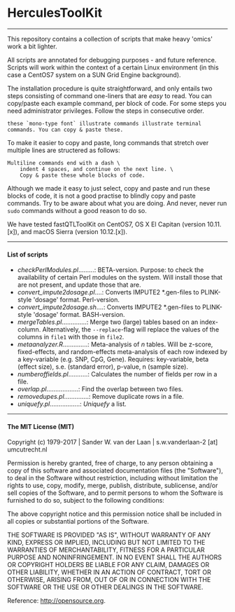 # HerculesToolKit

--------------

This repository contains a collection of scripts that make heavy 'omics' work a bit lighter. 

All scripts are annotated for debugging purposes - and future reference. Scripts will work within the context of a certain Linux environment (in this case a CentOS7 system on a SUN Grid Engine background). 

The installation procedure is quite straightforward, and only entails two steps consisting of command one-liners that are *easy* to read. You can copy/paste each example command, per block of code. For some steps you need administrator privileges. Follow the steps in consecutive order.

```
these `mono-type font` illustrate commands illustrate terminal commands. You can copy & paste these.
```

To make it easier to copy and paste, long commands that stretch over multiple lines are structered as follows:

```
Multiline commands end with a dash \
	indent 4 spaces, and continue on the next line. \
	Copy & paste these whole blocks of code.
```

Although we made it easy to just select, copy and paste and run these blocks of code, it is not a good practise to blindly copy and paste commands. Try to be aware about what you are doing. And never, never run `sudo` commands without a good reason to do so. 

We have tested fastQTLToolKit on CentOS7, OS X El Capitan (version 10.11.[x]), and macOS Sierra (version 10.12.[x]). 

--------------

#### List of scripts

- *checkPerlModules.pl*.........: BETA-version. Purpose: to check the availability of certain Perl modules on the system. Will install those that are not present, and update those that are.
- *convert_impute2dosage.pl*....: Converts IMPUTE2 *.gen-files to PLINK-style 'dosage' format. Perl-version.
- *convert_impute2dosage.sh*....: Converts IMPUTE2 *.gen-files to PLINK-style 'dosage' format. BASH-version.
- *mergeTables.pl*..............: Merge two (large) tables based on an index-column. Alternatively, the `--replace`-flag will replace the values of the columns in `file1` with those in `file2`.
- *metaanalyzer.R*..............: Meta-analysis of *n* tables. Will be z-score, fixed-effects, and random-effects meta-analysis of each row indexed by a key-variable (e.g. SNP, CpG, Gene). Requires: key-variable, beta (effect size), s.e. (standard error), p-value, n (sample size).
- *numberoffields.pl*...........: Calculates the number of fields per row in a file.
- *overlap.pl*..................: Find the overlap between two files.
- *removedupes.pl*..............: Remove duplicate rows in a file.
- *uniquefy.pl*.................: *Uniquefy* a list.

--------------

#### The MIT License (MIT)
Copyright (c) 1979-2017 | Sander W. van der Laan | s.w.vanderlaan-2 [at] umcutrecht.nl

Permission is hereby granted, free of charge, to any person obtaining a copy of this software and associated documentation files (the "Software"), to deal in the Software without restriction, including without limitation the rights to use, copy, modify, merge, publish, distribute, sublicense, and/or sell copies of the Software, and to permit persons to whom the Software is furnished to do so, subject to the following conditions:   

The above copyright notice and this permission notice shall be included in all copies or substantial portions of the Software.

THE SOFTWARE IS PROVIDED "AS IS", WITHOUT WARRANTY OF ANY KIND, EXPRESS OR IMPLIED, INCLUDING BUT NOT LIMITED TO THE WARRANTIES OF MERCHANTABILITY, FITNESS FOR A PARTICULAR PURPOSE AND NONINFRINGEMENT. IN NO EVENT SHALL THE AUTHORS OR COPYRIGHT HOLDERS BE LIABLE FOR ANY CLAIM, DAMAGES OR OTHER LIABILITY, WHETHER IN AN ACTION OF CONTRACT, TORT OR OTHERWISE, ARISING FROM, OUT OF OR IN CONNECTION WITH THE SOFTWARE OR THE USE OR OTHER DEALINGS IN THE SOFTWARE.

Reference: http://opensource.org.
